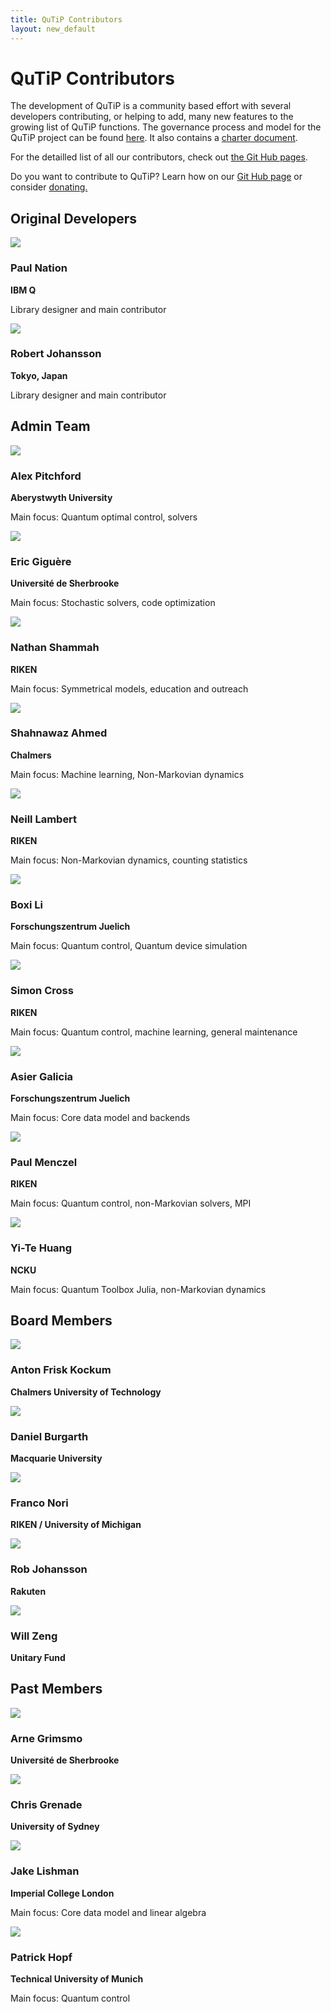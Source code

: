 ```yaml
---
title: QuTiP Contributors
layout: new_default
---
```


# QuTiP Contributors

The development of QuTiP is a community based effort with several  developers contributing, or helping to add, many new features to the growing list of QuTiP functions.
The governance process and model for the QuTiP project can be found [here](https://github.com/qutip/governance).
It also contains a [charter document](https://github.com/qutip/governance/blob/main/governance.md).

For the detailled list of all our contributors, check out [the Git Hub pages](https://github.com/qutip).

<div class="banner">
    <p>Do you want to contribute to QuTiP? Learn how on our
    <a href="https://github.com/qutip" target="about:blank">Git Hub page</a>
    or consider <a href="" target="about:blank">donating.</a></p>
</div>

## Original Developers

<div class="row">
    <div class="col-lg-3 col-md-4 col-sm-6">
        <img src="images/paul2.jpg" class="img-polaroid">
        <h3>Paul Nation</h3>
        <p style="font-weight: bold; margin-bottom: 0;">IBM Q</p>
        <p>Library designer and main contributor</p>
    </div>
    <div class="col-lg-3 col-md-4 col-sm-6">
        <img src="images/rob.jpg" class="img-polaroid">
        <h3>Robert Johansson</h3>
        <p style="font-weight: bold; margin-bottom: 0;">Tokyo, Japan</p>
        <p>Library designer and main contributor</p>
    </div>
</div>

## Admin Team

<div class="row">
    <div class="col-lg-3 col-md-4 col-sm-6 col-xs-10">
        <img src="images/alex.jpg" class="img-polaroid">
        <h3>Alex Pitchford</h3>
        <p style="font-weight: bold; margin-bottom: 0;">Aberystwyth University</p>
        <p>Main focus: Quantum optimal control, solvers</p>
    </div>
    <div class="col-lg-3 col-md-4 col-sm-6 col-xs-10">
        <img src="images/eric.jpg" class="img-polaroid">
        <h3>Eric Giguère</h3>
        <p style="font-weight: bold; margin-bottom: 0;">Université de Sherbrooke</p>
        <p>Main focus: Stochastic solvers, code optimization</p>
    </div>
    <div class="col-lg-3 col-md-4 col-sm-6 col-xs-10">
        <img src="images/nathan.jpg" class="img-polaroid">
        <h3>Nathan Shammah</h3>
        <p style="font-weight: bold; margin-bottom: 0;">RIKEN</p>
        <p>Main focus: Symmetrical models, education and outreach</p>
    </div>
    <div class="col-lg-3 col-md-4 col-sm-6 col-xs-10">
        <img src="images/shahnawaz.jpg" class="img-polaroid">
        <h3>Shahnawaz Ahmed</h3>
        <p style="font-weight: bold; margin-bottom: 0;">Chalmers</p>
        <p>Main focus: Machine learning, Non-Markovian dynamics</p>
    </div>
    <div class="col-lg-3 col-md-4 col-sm-6 col-xs-10">
        <img src="images/neill.jpg" class="img-polaroid">
        <h3>Neill Lambert</h3>
        <p style="font-weight: bold; margin-bottom: 0;">RIKEN</p>
        <p>Main focus: Non-Markovian dynamics, counting statistics</p>
    </div>
    <div class="col-lg-3 col-md-4 col-sm-6 col-xs-10">
        <img src="images/boxi.jpg" class="img-polaroid">
        <h3>Boxi Li</h3>
        <p style="font-weight: bold; margin-bottom: 0;">Forschungszentrum Juelich</p>
        <p>Main focus: Quantum control, Quantum device simulation</p>
    </div>
    <div class="col-lg-3 col-md-4 col-sm-6 col-xs-10">
        <img src="images/simon.jpg" class="img-polaroid">
        <h3>Simon Cross</h3>
        <p style="font-weight: bold; margin-bottom: 0;">RIKEN</p>
        <p>Main focus: Quantum control, machine learning, general maintenance</p>
    </div>
    <div class="col-lg-3 col-md-4 col-sm-6 col-xs-10">
        <img src="images/asier.jpg" class="img-polaroid">
        <h3>Asier Galicia</h3>
        <p style="font-weight: bold; margin-bottom: 0;">Forschungszentrum Juelich</p>
        <p>Main focus: Core data model and backends</p>
    </div>
    <div class="col-lg-3 col-md-4 col-sm-6 col-xs-10">
        <img src="images/paul.jpg" class="img-polaroid">
        <h3>Paul Menczel</h3>
        <p style="font-weight: bold; margin-bottom: 0;">RIKEN</p>
        <p>Main focus: Quantum control, non-Markovian solvers, MPI</p>
    </div>
    <div class="col-lg-3 col-md-4 col-sm-6 col-xs-10">
        <img src="images/yite.png" class="img-polaroid">
        <h3>Yi-Te Huang</h3>
        <p style="font-weight: bold; margin-bottom: 0;">NCKU</p>
        <p>Main focus: Quantum Toolbox Julia, non-Markovian dynamics</p>
    </div>
</div>

## Board Members

<div class="row">
    <div class="col-lg-3 col-md-4 col-sm-6">
        <img src="images/anton-frisk-kockum.jpeg" class="img-polaroid">
        <h3>Anton Frisk Kockum</h3>
        <p style="font-weight: bold">Chalmers University of Technology</p>
    </div>
    <div class="col-lg-3 col-md-4 col-sm-6">
        <img src="images/daniel-burgarth.jpeg" class="img-polaroid">
        <h3>Daniel Burgarth</h3>
        <p style="font-weight: bold">Macquarie University</p>
    </div>
    <div class="col-lg-3 col-md-4 col-sm-6">
        <img src="images/franco.jpg" class="img-polaroid">
        <h3>Franco Nori</h3>
        <p style="font-weight: bold">RIKEN / University of Michigan</p>
    </div>
    <div class="col-lg-3 col-md-4 col-sm-6">
        <img src="images/rob.jpg" class="img-polaroid">
        <h3>Rob Johansson</h3>
        <p style="font-weight: bold">Rakuten</p>
    </div>
    <div class="col-lg-3 col-md-4 col-sm-6">
        <img src="images/will-zeng.jpeg" class="img-polaroid">
        <h3>Will Zeng</h3>
        <p style="font-weight: bold; margin-bottom: 0;">Unitary Fund</p>
    </div>
</div>


## Past Members

<div class="row">
    <div class="col-lg-3 col-md-4 col-sm-6">
        <img src="images/arne.jpg" class="img-polaroid">
        <h3>Arne Grimsmo</h3>
        <p style="font-weight: bold">Université de Sherbrooke</p>
    </div>
    <div class="col-lg-3 col-md-4 col-sm-6">
        <img src="images/chris.jpg" class="img-polaroid">
        <h3>Chris Grenade</h3>
        <p style="font-weight: bold">University of Sydney</p>
    </div>
    <div class="col-lg-3 col-md-4 col-sm-6 col-xs-10">
        <img src="images/jake.jpg" class="img-polaroid">
        <h3>Jake Lishman</h3>
        <p style="font-weight: bold; margin-bottom: 0;">Imperial College London</p>
        <p>Main focus: Core data model and linear algebra</p>
    </div>
    <div class="col-lg-3 col-md-4 col-sm-6 col-xs-10">
        <img src="images/patrick.jpg" class="img-polaroid">
        <h3>Patrick Hopf</h3>
        <p style="font-weight: bold; margin-bottom: 0;">Technical University of Munich</p>
        <p>Main focus: Quantum control</p>
    </div>
</div>
